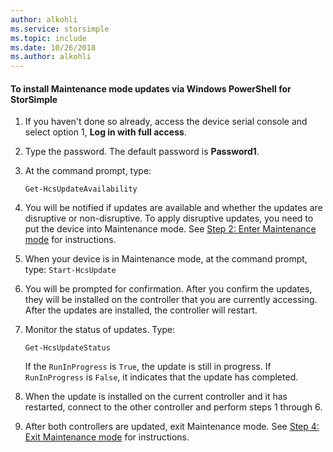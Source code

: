 ```yaml
---
author: alkohli
ms.service: storsimple
ms.topic: include
ms.date: 10/26/2018
ms.author: alkohli
---
```


#### To install Maintenance mode updates via Windows PowerShell for StorSimple
1. If you haven't done so already, access the device serial console and select option 1, **Log in with full access**. 
2. Type the password. The default password is **Password1**.
3. At the command prompt, type:
   
     `Get-HcsUpdateAvailability` 
4. You will be notified if updates are available and whether the updates are disruptive or non-disruptive. To apply disruptive updates, you need to put the device into Maintenance mode. See [Step 2: Enter Maintenance mode](../articles/storsimple/storsimple-update-device.md#step2) for instructions.
5. When your device is in Maintenance mode, at the command prompt, type: `Start-HcsUpdate`
6. You will be prompted for confirmation. After you confirm the updates, they will be installed on the controller that you are currently accessing. After the updates are installed, the controller will restart. 
7. Monitor the status of updates. Type:
   
    `Get-HcsUpdateStatus`
   
    If the `RunInProgress` is `True`, the update is still in progress. If `RunInProgress` is `False`, it indicates that the update has completed.  
8. When the update is installed on the current controller and it has restarted, connect to the other controller and perform steps 1 through 6.
9. After both controllers are updated, exit Maintenance mode. See [Step 4: Exit Maintenance mode](../articles/storsimple/storsimple-update-device.md#step4) for instructions.

